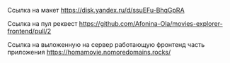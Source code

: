 Ссылка на макет https://disk.yandex.ru/d/ssuEFu-BhqGpRA

Ссылка на пул реквест https://github.com/Afonina-Ola/movies-explorer-frontend/pull/2

Cсылка на выложенную на сервер работающую фронтенд часть приложения https://homamovie.nomoredomains.rocks/